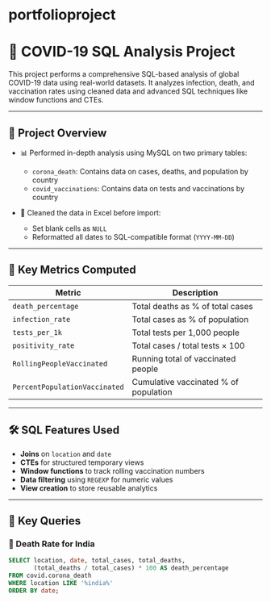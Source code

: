 # portfolioproject
# 🦠 COVID-19 SQL Analysis Project

This project performs a comprehensive SQL-based analysis of global COVID-19 data using real-world datasets. It analyzes infection, death, and vaccination rates using cleaned data and advanced SQL techniques like window functions and CTEs.

---

## 📁 Project Overview

- 📊 Performed in-depth analysis using MySQL on two primary tables:
  - `corona_death`: Contains data on cases, deaths, and population by country
  - `covid_vaccinations`: Contains data on tests and vaccinations by country

- 🧹 Cleaned the data in Excel before import:
  - Set blank cells as `NULL`
  - Reformatted all dates to SQL-compatible format (`YYYY-MM-DD`)

---

## 🧠 Key Metrics Computed

| Metric | Description |
|--------|-------------|
| `death_percentage` | Total deaths as % of total cases |
| `infection_rate` | Total cases as % of population |
| `tests_per_1k` | Total tests per 1,000 people |
| `positivity_rate` | Total cases / total tests × 100 |
| `RollingPeopleVaccinated` | Running total of vaccinated people |
| `PercentPopulationVaccinated` | Cumulative vaccinated % of population |

---

## 🛠️ SQL Features Used

- **Joins** on `location` and `date`
- **CTEs** for structured temporary views
- **Window functions** to track rolling vaccination numbers
- **Data filtering** using `REGEXP` for numeric values
- **View creation** to store reusable analytics

---

## 🔁 Key Queries

### 🦠 Death Rate for India
```sql
SELECT location, date, total_cases, total_deaths,
       (total_deaths / total_cases) * 100 AS death_percentage
FROM covid.corona_death
WHERE location LIKE '%india%'
ORDER BY date;
